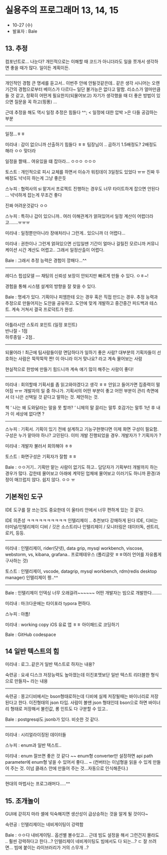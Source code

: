 # 실용주의 프로그래머 13, 14, 15

- 10-27 (수)
- 발표자 : Bale

## 13. 추정
컴포넌트로… 나눈다?
개인적으로는 이해할 때 코드가 아니더라도 일을 쪼개서 생각하면 좋을 때가 많다. 일이든 계획이든.

---
개인적인 경험
큰 명세를 듣고서..
이번주 안에 안될것같은데.. 같은 생각
시니어는 오랜 기간의 경험으로부터 베이스가 다르다~ 일단 불가능은 없다고 말함. 리소스가 얼마만큼 들 것 같고, 정확히 어떤게 필요한지(되물어보고) 자기가 생각했을 때 더 좋은 방법이 있으면 질문을 꼭 하고(핑퐁) …

근데 추정을 해도 역시 일정 추정은 힘들다 ^^;
< 일정에 대한 압박 >은 다들 공감하는 부분

---
일정…ㅎㅎ

미리내 : 감이 없으니까 산출하기 힘들다 ㅎㅎ
팀장님이 .. 곱하기 1.5배정도? 2배정도 해라 ㅇㅇ
맞더라

일정을 짤때… 여유있을 떄 잡아라…
ㅇㅇㅇ ㅇㅇㅇ

토스트 : 개인적으로 피시 교체를 하면서 이슈가 워킹데이 3일정도 있었다 ㅠㅠ 진짜 두배정도 넉넉히 하는게 그냥 좋은듯

스누피 : 협력사의 si 맡겨서 프로젝트 진행하는 경우도 너무 타이트하게 잡으면 안된다 … 넉넉하게 잡는게 무조건 좋다

진짜 어려운것같다 ㅇㅇ

스누피 : 특히나 갑이 있으니까.. 여러 이해관계가 얽혀있어서 일정 계산이 어렵더라고…….ㅠㅠㅠ

미리내 : 일정뿐만아니라 장애처리나 그런게.. 있으니까 더 어렵다…

미리내 : 권한이나 그런게 얽혀있으면 신입일땐 기간이 얼마나 걸릴진 모르니까 커뮤니케이션 시간 계산도 어렵고.. 그래서 일정산출이 어렵다.

Bale : 그래서 추정 능력은 경험이 깡패다…^^

---

레디스 펍섭모델 — 채팅의 신뢰성 보장이 안되지만 빠르게 만들 수 있다. ㅇㅎ~!

경험을 통해 시스템 설계의 방향을 잘 찾을 수 있다.

Bale : 명세가 있다. 기획이나 피엠한테 오는 경우 혹은 직접 만드는 경우. 추정 능력과 추정으로 만들어지는 도안을 공유하고. 도안에 맞게 개발하고 중간중간 피드백과 테스트. 계속 거쳐서 결국 프로덕트가 완성.

---
아틀라시안 스토리 포인트 (일정 포인트)  
반나절 - 1점  
하루종일 - 2점..  

---
되물어라 !
최근에 팀사람들이랑 면담하다가
일하기 좋은 사람?
대부분의 기획자들이 선호하는 사람은
뚝딱뚝딱 짠! 이 아니라
이거 맞나요? 라고 계속 물어보는 사람

현실적으로 한방에 만들기 힘드니까
계속 얘기 많이 해주는 사람이 좋다!

---
미리내 : 회의할때 기획서를 좀 읽고와야겠다고 생각 ㅎㅎ 안읽고 들어가면 집중력이 떨어짐 ㅠㅠ
개발자의 일 중 하나가. 기획서의 어떤 부분이 좋고 어떤 부분이 관리 측면에서 더 나은 선택일 것 같다고 말하는 것. 제안하는 것.

책 ‘ 나는 왜 도와달라는 말을 못 할까? ‘
니체의 말
끌리는 말투 호감가는 말투
1년 후 내가 이 세상에 없다면 ?

---
스누피 : 기획서. 기획이 있기 전에 설계하고 기능구현햇다면 이제 화면 구성이 필요함. 구성은 누가 맡아야 하나? 고민된다. 이미 개발 진행되었을 경우. 개발자가 ? 기획자가 ?

미리내 : 개발자 불러서 회의해야 ㅎㅎ

토스트 : 화면구성은 기획자가 잘함 ㅎㅎ

Bale : ㅇㅇ거기.. 기획만 맡는 사람이 없기도 하고.. 담당자가 기획부터 개발까지 하는 경우가 많다. 갑한테 물어보고 아래에 계약된 업체에 물어보고 이러기도 하니까 환경/과정이 매끄럽지 않다. 쉽지 않다. ㅇㅇ ㅠ

## 기본적인 도구
IDE 도구를 잘 쓰는것도 중요한데 이 울타리 안에서 너무 편하게 있는 것 같다.

IDE 의존성 ㅋㅋㅋㅋㅋㅋㅋㅋㅋㅋ 인텔리제이 .. 추천보다 강매하게 된다
IDE, 디비는 터미널/인텔리제이 디비 / 깃은 소스트리나 인텔리제이 / 모니터링은 데이터독, 센트리, 로키, 등등.

---
미리내 : 인텔리제이, rider(닷넷), data grip, mysql workbench, viscose, webstorm, vs, kibana, grafana.. 프로메테우스 (폴리글랏 ㅎㅎ여러 언어를 자유롭게 구사하는 것)

토스트 : 인텔리제이, vscode, datagrip, mysql workbench, rdm(redis desktop manager) 인텔리제이 짱..^^

---
Bale : 인텔리제이 인덱싱 너무 오래걸려~~~~~~ 어떤 개발자는 빔으로 개발한다……..

미리내 : 마크다운에는 타이포라 typora 편하다.

스누피 : 아톰!

미리내 : working copy iOS 유료 앱 ㅎㅎ 아이패드로 코딩하기

Bale : GitHub codespace

## 14 일반 텍스트의 힘
미리내 : 로그..같은거 일반 텍스트로 하자는 내용?
 
숙련공 : 요새 디스크 저장능력도 높아졌는데 이진포맷보단 일반 텍스트 리더블한 형식으로 만들자~ 라는 내용

---
숙련공 : 몽고디비에서는 bson형태로하는데 디비에 실제 저장될때는 바이너리로 저장된다고 한다. 이진형태의 json 타입. 사람이 볼땐 json 형태인데 bson으로 하면 바이너리 형태로 저장해서 불린값, 롱 인트도 다 구분할 수 있고..

Bale : postgresql도 jsonb가 있다. 비슷한 것 같다.

---
미리내 : 시리얼라이징된 데이터들

스누피 : enum과 일반 텍스트..

미리내 : enum 잘쓰면 좋은 것 같다 ~~ enum형 converter만 설정하면 api path parameter에 enum형 넣을 수 있어서 좋다… ~
(컨버터는 이넘형을 읽을 수 있게 만들어 주는 것. 이넘 클래스 안에 만들어 주는 것…자동으로 인식해준다.)

---
현대의 마법사는 프로그래머다…..^^

## 15. 조개놀이
GUI에 갇히지 마라
셸에 익숙해지면 생산성이 급상승하는 것을 알게 될 것이다~

숙련공 : 인텔리제이는 네비게이팅이 강력함

Bale : ㅇㅇ다 내비게이팅.. 옵션별 볼수있고… 근데 빔도 설정을 해서 그런건지 몰라도 .. 훨씬 강력하다고 한다...?
인텔리제이 네비게이팅도 빔에서도 다 되는…? ㄷ
잘 쓰려면... 빔에 붙이는 라이브러리가 거의 스무개 ..? 